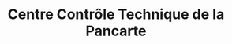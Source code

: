 ---
title: "Centre Contrôle Technique de la Pancarte"
url: /les-touches/centre-controle-technique-de-la-pancarte/
shop: réparation de voitures
---